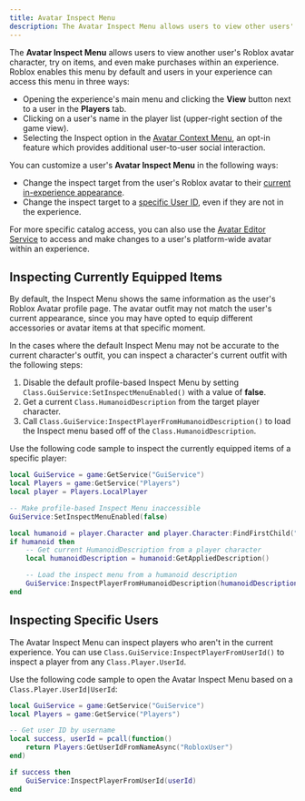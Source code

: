 ```yaml
---
title: Avatar Inspect Menu
description: The Avatar Inspect Menu allows users to view other users' avatars, try on items, make purchases.
---
```


The **Avatar Inspect Menu** allows users to view another user's Roblox avatar character, try on items, and even make purchases within an experience. Roblox enables this menu by default and users in your experience can access this menu in three ways:

- Opening the experience's main menu and clicking the **View** button next to a user in the **Players** tab.
- Clicking on a user's name in the player list (upper-right section of the game view).
- Selecting the Inspect option in the [Avatar Context Menu](../players/avatar-context-menu.md), an opt-in feature which provides additional user-to-user social interaction.

You can customize a user's **Avatar Inspect Menu** in the following ways:

- Change the inspect target from the user's Roblox avatar to their [current in-experience appearance](#inspecting-currently-equipped-items).
- Change the inspect target to a [specific User ID](#inspecting-specific-users), even if they are not in the experience.

For more specific catalog access, you can also use the [Avatar Editor Service](../players/avatar-editor.md) to access and make changes to a user's platform-wide avatar within an experience.

## Inspecting Currently Equipped Items

By default, the Inspect Menu shows the same information as the user's Roblox Avatar profile page. The avatar outfit may not match the user's current appearance, since you may have opted to equip different accessories or avatar items at that specific moment.

In the cases where the default Inspect Menu may not be accurate to the current character's outfit, you can inspect a character's current outfit with the following steps:

1. Disable the default profile-based Inspect Menu by setting `Class.GuiService:SetInspectMenuEnabled()` with a value of **false**.
2. Get a current `Class.HumanoidDescription` from the target player character.
3. Call `Class.GuiService:InspectPlayerFromHumanoidDescription()` to load the Inspect menu based off of the `Class.HumanoidDescription`.

Use the following code sample to inspect the currently equipped items of a specific player:

```lua
local GuiService = game:GetService("GuiService")
local Players = game:GetService("Players")
local player = Players.LocalPlayer

-- Make profile-based Inspect Menu inaccessible
GuiService:SetInspectMenuEnabled(false)

local humanoid = player.Character and player.Character:FindFirstChild("Humanoid")
if humanoid then
	-- Get current HumanoidDescription from a player character
	local humanoidDescription = humanoid:GetAppliedDescription()

	-- Load the inspect menu from a humanoid description
	GuiService:InspectPlayerFromHumanoidDescription(humanoidDescription, player.Name)
end
```

## Inspecting Specific Users

The Avatar Inspect Menu can inspect players who aren't in the current experience. You can use `Class.GuiService:InspectPlayerFromUserId()` to inspect a player from any `Class.Player.UserId`.

Use the following code sample to open the Avatar Inspect Menu based on a `Class.Player.UserId|UserId`:

```lua
local GuiService = game:GetService("GuiService")
local Players = game:GetService("Players")

-- Get user ID by username
local success, userId = pcall(function()
	return Players:GetUserIdFromNameAsync("RobloxUser")
end)

if success then
	GuiService:InspectPlayerFromUserId(userId)
end
```
